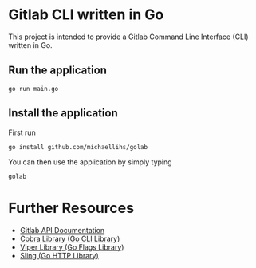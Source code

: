 Gitlab CLI written in Go
========================

This project is intended to provide a Gitlab Command Line Interface (CLI) written in Go.


Run the application
-------------------

    go run main.go


Install the application
-----------------------

First run

    go install github.com/michaellihs/golab

You can then use the application by simply typing

    golab


Further Resources
=================

* [Gitlab API Documentation](https://docs.gitlab.com/ee/api/README.html)
* [Cobra Library (Go CLI Library)](https://github.com/spf13/cobra)
* [Viper Library (Go Flags Library)](https://github.com/spf13/viper)
* [Sling (Go HTTP Library)](https://github.com/dghubble/sling)
